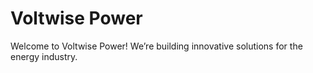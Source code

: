 # Voltwise Power
Welcome to Voltwise Power! We’re building innovative solutions for the energy industry.
